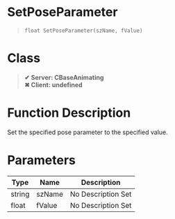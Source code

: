 # SetPoseParameter
> `float SetPoseParameter(szName, fValue)`
# Class
> __✔ Server: CBaseAnimating__  
> __✖ Client: undefined__  
# Function Description
Set the specified pose parameter to the specified value.
# Parameters
Type|Name|Description
--|--|--
string|szName|No Description Set
float|fValue|No Description Set

